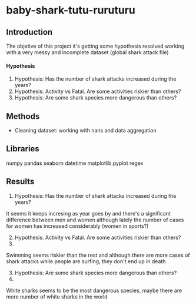 # baby-shark-tutu-ruruturu

## Introduction

The objetive of this project it's getting some hypothesis resolved working with a very messy and incomplete dataset (global shark attack file)

#### Hypothesis
1) Hypothesis: Has the number of shark attacks increased during the years?
2) Hypothesis: Activity vs Fatal. Are some activities riskier than others?
3) Hypothesis: Are some shark species more dangerous than others?

## Methods

- Cleaning dataset: working with nans and data aggregation 


## Libraries
numpy
pandas
seaborn
datetime
matplotlib.pyplot
regex

## Results
1) Hypothesis: Has the number of shark attacks increased during the years?

It seems it keeps incresing as year goes by and there's a significant difference between men and women although lately the number of cases for women has increased considerably (women in sports?)

2) Hypothesis: Activity vs Fatal. Are some activities riskier than others?
3) 
Swimming seems riskier than the rest and although there are more cases of shark attacks while people are surfing, they don't end up in death


3) Hypothesis: Are some shark species more dangerous than others?
4) 
White sharks seems to be the most dangerous species, maybe there are more number of white sharks in the world
